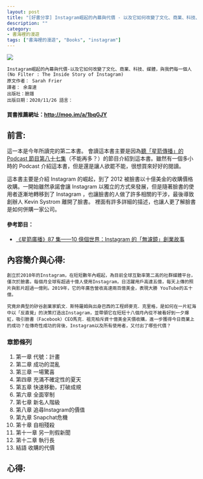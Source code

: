 ```yaml
---
layout: post
title: "[好書分享] Instagram崛起的內幕與代價 - 以及它如何改變了文化、商業、科技、媒體，與我們每一個人"
description: ""
category: 
- 書海裡的漫遊
tags: ["書海裡的漫遊", "Books", "instagram"]
---
```


<div><a href="http://moo.im/a/1bqGJY" title="Instagram崛起的內幕與代價"><img src="https://cdn.readmoo.com/cover/lh/lg9aqho_210x315.jpg?v=0"></a></div>



```
Instagram崛起的內幕與代價-以及它如何改變了文化、商業、科技、媒體，與我們每一個人
(No Filter : The Inside Story of Instagram)
原文作者： Sarah Frier  
譯者： 余韋達  
出版社：臉譜 
出版日期：2020/11/26 語言：

```

#### 買書推薦網址：<http://moo.im/a/1bqGJY>

## 前言:

這一本是今年所讀完的第二本書。   會讀這本書主要是因為[聽「星箭傳播」的Podcast 節目第八十七集](https://blog.starrocket.io/posts/star-rocket-podcast-ep87-the-book-no-filter-the-inside-story-of-instagram/)（不能再多？）的節目介紹到這本書。雖然有一個多小時的 Podcast 介紹這本書，但是還是讓人欲罷不能，很想買來好好的閱讀。

這本書主要是介紹 Instagram  的崛起，到了 2012 被臉書以十億美金的收購價格收購。一開始雖然承諾會讓 Instagram 以獨立的方式來發展，但是隨著臉書的使用者逐漸地轉移到了 Instagram ，也讓臉書的人做了許多相關的干涉，最後導致創辦人 Kevin Systrom 離開了臉書。 裡面有許多詳細的描述，也讓人更了解臉書是如何併購一家公司。

#### 參考節目：

- [《星箭廣播》87 集——10 億個世界：Instagram 的「無濾鏡」創業故事](https://blog.starrocket.io/posts/star-rocket-podcast-ep87-the-book-no-filter-the-inside-story-of-instagram/)

## 內容簡介與心得:

```
創立於2010年的Instagram，在短短數年內崛起，為目前全球互動率第二高的社群媒體平台，僅次於臉書。每個月全球有超過十億人使用Instagram，日活躍用戶高達五億，每天上傳的照片與影片超過一億則。2019年，它的年廣告營收高達兩百億美金，表現大勝 YouTube的五十億。

究竟非典型的矽谷創業家凱文．斯特羅姆與出身巴西的工程師麥克．克里格，是如何在一片紅海中以「反直覺」的決策打造出Instagram，並帶領它在短短十八個月內從不被看好到一夕爆紅，吸引臉書（Facebook）CEO馬克．祖克柏斥資十億美金天價收購，進一步獲得今日商業上的成功？在傳奇性成功的背後，Instagram以及所有使用者，又付出了哪些代價？
```

### 章節條列

1. 第一章 代號：計畫
2. 第二章 成功的混亂
3. 第三章 一場驚喜
4. 第四章 充滿不確定性的夏天
5. 第五章 快速移動，打破成規
6. 第六章 全面宰制
7. 第七章 新名人階級
8. 第八章 追尋Instagram的價值
9. 第九章 Snapchat危機
10. 第十章 自相殘殺
11. 第十一章 另一則假新聞
12. 第十二章 執行長
13. 結語 收購的代價




## 心得:

